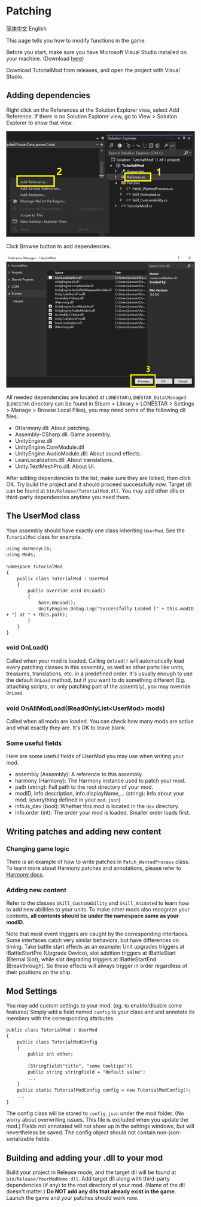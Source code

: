 # Patching

[简体中文](Patch.md) English

This page tells you how to modify functions in the game.

Before you start, make sure you have Microsoft Visual Studio installed on your machine. (Download [here](https://visualstudio.microsoft.com/downloads/))

Download TutorialMod from releases, and open the project with Visual Studio.

## Adding dependencies

Right click on the References at the Solution Explorer view, select Add Reference. If there is no Solution Explorer view, go to View > Solution Explorer to show that view.

![dependencies.png](../images/dependencies.png)

Click Browse button to add dependencies.

![dependencies2.png](../images/dependencies2.png)

All needed dependencies are located at `LONESTAR\LONESTAR_Data\Managed` (`LONESTAR` directory can be found in Steam > Library > LONESTAR > Settings > Manage > Browse Local Files), you may need some of the following dll files:

- 0Harmony.dll: About patching.
- Assembly-CSharp.dll: Game assembly.
- UnityEngine.dll
- UnityEngine.CoreModule.dll
- UnityEngine.AudioModule.dll: About sound effects.
- LeanLocalization.dll: About translations.
- Unity.TextMeshPro.dll: About UI.

After adding dependencies to the list, make sure they are ticked, then click OK. Try build the project and it should proceed successfully now. Target dll can be found at `bin/Release/TutorialMod.dll`. You may add other dlls or third-party dependencies anytime you need them.

## The UserMod class
Your assembly should have exactly one class inheriting `UserMod`. See the `TutorialMod` class for example.

```
using HarmonyLib;
using Mods;

namespace TutorialMod
{
    public class TutorialMod : UserMod
    {
        public override void OnLoad()
        {
            base.OnLoad();
            UnityEngine.Debug.Log("Successfully Loaded [" + this.modID + "] at " + this.path);
        }
    }
}
```

### void OnLoad()

Called when your mod is loaded. Calling `Onload()` will automatically load every patching classes in this assembly, as well as other parts like units, treasures, translations, etc. in a predefined order. It's usually enough to use the default `OnLoad` method, but if you want to do something different (Eg. attaching scripts, or only patching part of the assembly), you may override `OnLoad`.

### void OnAllModLoad(IReadOnlyList\<UserMod\> mods)

Called when all mods are loaded. You can check how many mods are active and what exactly they are. It's OK to leave blank.

### Some useful fields

Here are some useful fields of UserMod you may use when writing your mod.

- assembly (Assembly): A reference to this assembly.
- harmony (Harmony): The Harmony instance used to patch your mod.
- path (string): Full path to the root directory of your mod.
- modID, info.description, info.displayName,... (string): Info about your mod. (everything defined in your `mod.json`)
- info.is_dev (bool): Whether this mod is located in the `dev` directory.
- info.order (int): The order your mod is loaded. Smaller order loads first.

## Writing patches and adding new content

### Changing game logic

There is an example of how to write patches in `Patch_WantedProcess` class. To learn more about Harmony patches and annotations, please refer to [Harmony docs](https://harmony.pardeike.net/articles/intro.html).

### Adding new content

Refer to the classes `Skill_CustomAbility` and `Skill_Animated` to learn how to add new abilities to your units. To make other mods also recognize your contents, **all contents should be under the namespace same as your modID**.

Note that most event triggers are caught by the corresponding interfaces. Some interfaces catch very similar behaviors, but have differences on timing. Take battle start effects as an example: Unit upgrades triggers at IBattleStartPre (Upgrade Device), slot addition triggers at IBattleStart (Eternal Slot), while slot degrading triggers at IBattleStartEnd (Breakthrough). So these effects will always trigger in order regardless of their positions on the ship.

## Mod Settings
You may add custom settings to your mod. (eg. to enable/disable some features) Simply add a field named `config` to your class and and annotate its members with the corresponding attributes:

```
public class TutorialMod : UserMod
{
    public class TutorialModConfig
    {
        public int other;

        [StringField("title", "some tooltips")]
        public string stringField = "default value";
        ...
    }
    public static TutorialModConfig config = new TutorialModConfig();
    ...
}
```

The config class will be stored to `config.json` under the mod folder. (No worry about overwriting issues. This file is excluded when you update the mod.) Fields not annotated will not show up in the settings windows, but will nevertheless be saved. The config object should not contain non-json-serializable fields.

## Building and adding your .dll to your mod

Build your project in Release mode, and the target dll will be found at `bin/Release/YourModName.dll`. Add target dll along with third-party dependencies (if any) to the root directory of your mod. (Name of the dll doesn't matter.) **Do NOT add any dlls that already exist in the game**. Launch the game and your patches should work now.